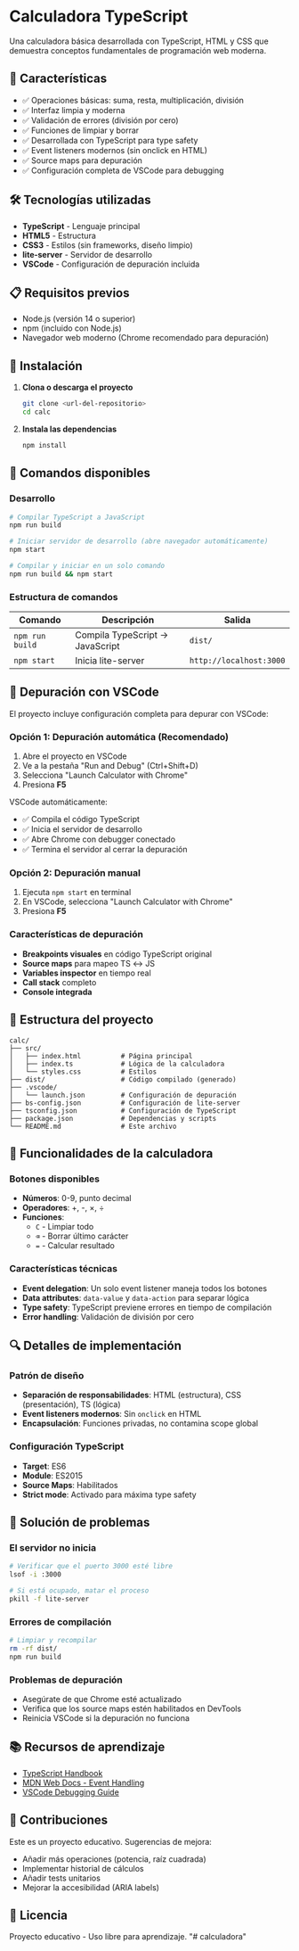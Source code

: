 # Calculadora TypeScript

Una calculadora básica desarrollada con TypeScript, HTML y CSS que demuestra conceptos fundamentales de programación web moderna.

## 🚀 Características

- ✅ Operaciones básicas: suma, resta, multiplicación, división
- ✅ Interfaz limpia y moderna
- ✅ Validación de errores (división por cero)
- ✅ Funciones de limpiar y borrar
- ✅ Desarrollada con TypeScript para type safety
- ✅ Event listeners modernos (sin onclick en HTML)
- ✅ Source maps para depuración
- ✅ Configuración completa de VSCode para debugging

## 🛠️ Tecnologías utilizadas

- **TypeScript** - Lenguaje principal
- **HTML5** - Estructura
- **CSS3** - Estilos (sin frameworks, diseño limpio)
- **lite-server** - Servidor de desarrollo
- **VSCode** - Configuración de depuración incluida

## 📋 Requisitos previos

- Node.js (versión 14 o superior)
- npm (incluido con Node.js)
- Navegador web moderno (Chrome recomendado para depuración)

## 🔧 Instalación

1. **Clona o descarga el proyecto**
   ```bash
   git clone <url-del-repositorio>
   cd calc
   ```

2. **Instala las dependencias**
   ```bash
   npm install
   ```

## 🚀 Comandos disponibles

### Desarrollo

```bash
# Compilar TypeScript a JavaScript
npm run build

# Iniciar servidor de desarrollo (abre navegador automáticamente)
npm start

# Compilar y iniciar en un solo comando
npm run build && npm start
```

### Estructura de comandos

| Comando | Descripción | Salida |
|---------|-------------|--------|
| `npm run build` | Compila TypeScript → JavaScript | `dist/` |
| `npm start` | Inicia lite-server | `http://localhost:3000` |

## 🐛 Depuración con VSCode

El proyecto incluye configuración completa para depurar con VSCode:

### Opción 1: Depuración automática (Recomendado)
1. Abre el proyecto en VSCode
2. Ve a la pestaña "Run and Debug" (Ctrl+Shift+D)
3. Selecciona "Launch Calculator with Chrome"
4. Presiona **F5**

VSCode automáticamente:
- ✅ Compila el código TypeScript
- ✅ Inicia el servidor de desarrollo
- ✅ Abre Chrome con debugger conectado
- ✅ Termina el servidor al cerrar la depuración

### Opción 2: Depuración manual
1. Ejecuta `npm start` en terminal
2. En VSCode, selecciona "Launch Calculator with Chrome"
3. Presiona **F5**

### Características de depuración
- **Breakpoints visuales** en código TypeScript original
- **Source maps** para mapeo TS ↔ JS
- **Variables inspector** en tiempo real
- **Call stack** completo
- **Console integrada**

## 📁 Estructura del proyecto

```
calc/
├── src/
│   ├── index.html          # Página principal
│   ├── index.ts            # Lógica de la calculadora
│   └── styles.css          # Estilos
├── dist/                   # Código compilado (generado)
├── .vscode/
│   └── launch.json         # Configuración de depuración
├── bs-config.json          # Configuración de lite-server
├── tsconfig.json           # Configuración de TypeScript
├── package.json            # Dependencias y scripts
└── README.md               # Este archivo
```

## 🎯 Funcionalidades de la calculadora

### Botones disponibles
- **Números**: 0-9, punto decimal
- **Operadores**: +, -, ×, ÷
- **Funciones**: 
  - `C` - Limpiar todo
  - `⌫` - Borrar último carácter
  - `=` - Calcular resultado

### Características técnicas
- **Event delegation**: Un solo event listener maneja todos los botones
- **Data attributes**: `data-value` y `data-action` para separar lógica
- **Type safety**: TypeScript previene errores en tiempo de compilación
- **Error handling**: Validación de división por cero

## 🔍 Detalles de implementación

### Patrón de diseño
- **Separación de responsabilidades**: HTML (estructura), CSS (presentación), TS (lógica)
- **Event listeners modernos**: Sin `onclick` en HTML
- **Encapsulación**: Funciones privadas, no contamina scope global

### Configuración TypeScript
- **Target**: ES6
- **Module**: ES2015
- **Source Maps**: Habilitados
- **Strict mode**: Activado para máxima type safety

## 🚨 Solución de problemas

### El servidor no inicia
```bash
# Verificar que el puerto 3000 esté libre
lsof -i :3000

# Si está ocupado, matar el proceso
pkill -f lite-server
```

### Errores de compilación
```bash
# Limpiar y recompilar
rm -rf dist/
npm run build
```

### Problemas de depuración
- Asegúrate de que Chrome esté actualizado
- Verifica que los source maps estén habilitados en DevTools
- Reinicia VSCode si la depuración no funciona

## 📚 Recursos de aprendizaje

- [TypeScript Handbook](https://www.typescriptlang.org/docs/)
- [MDN Web Docs - Event Handling](https://developer.mozilla.org/en-US/docs/Web/Guide/Events)
- [VSCode Debugging Guide](https://code.visualstudio.com/docs/editor/debugging)

## 🤝 Contribuciones

Este es un proyecto educativo. Sugerencias de mejora:
- Añadir más operaciones (potencia, raíz cuadrada)
- Implementar historial de cálculos
- Añadir tests unitarios
- Mejorar la accesibilidad (ARIA labels)

## 📄 Licencia

Proyecto educativo - Uso libre para aprendizaje.
"# calculadora" 
